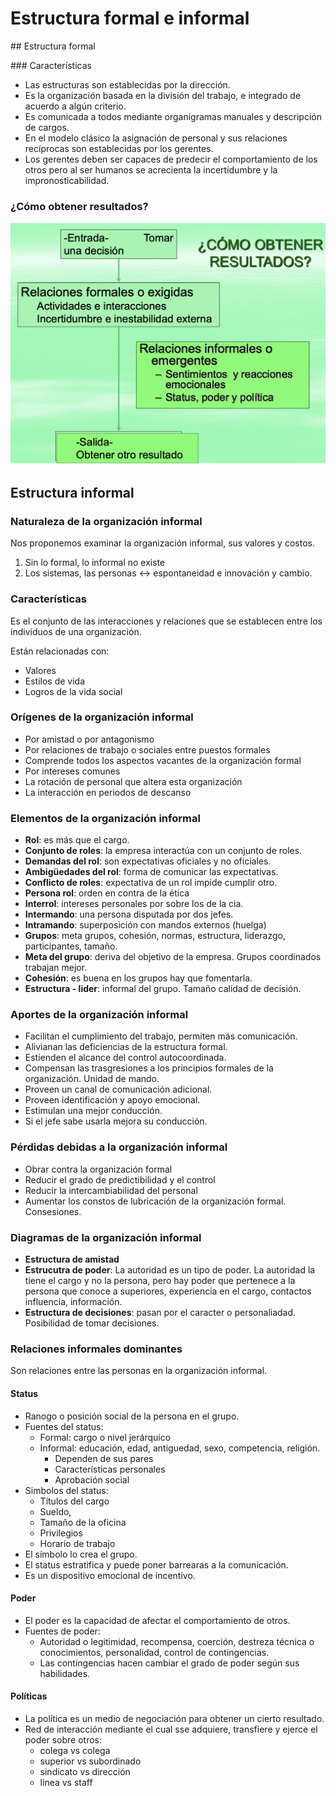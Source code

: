# Estructura formal e informal 

## Estructura formal 

### Características
- Las estructuras son establecidas por la dirección. 
- Es la organización basada en la división del trabajo, e integrado de acuerdo a algún criterio. 
- Es comunicada a todos mediante organigramas manuales y descripción de cargos. 
- En el modelo clásico la asignación de personal y sus relaciones recíprocas son establecidas por los gerentes. 
- Los gerentes deben ser capaces de predecir el comportamiento de los otros pero al ser humanos se acrecienta la incertidumbre y la impronosticabilidad. 

### ¿Cómo obtener resultados? 

![como-obtener-resultados-estructura-formal](imagenes/como-obtener-resultados-estructura-formal.png)

## Estructura informal

### Naturaleza de la organización informal

Nos proponemos examinar la organización informal, sus valores y costos. 

1. Sin lo formal, lo informal no existe
2. Los sistemas, las personas <-> espontaneidad e innovación y cambio. 
   
### Características

Es el conjunto de las interacciones y relaciones que se establecen entre los individuos de una organización. 

Están relacionadas con: 
- Valores
- Estilos de vida
- Logros de la vida social

### Orígenes de la organización informal
- Por amistad o por antagonismo
- Por relaciones de trabajo o sociales entre puestos formales
- Comprende todos los aspectos vacantes de la organización formal
- Por intereses comunes
- La rotación de personal que altera esta organización 
- La interacción en periodos de descanso

### Elementos de la organización informal 

- **Rol**: es más que el cargo. 
- **Conjunto de roles**: la empresa interactúa con un conjunto de roles. 
- **Demandas del rol**: son expectativas oficiales y no oficiales.
- **Ambigüedades del rol**: forma de comunicar las expectativas. 
- **Conflicto de roles**: expectativa de un rol impide cumplir otro. 
- **Persona rol**: orden en contra de la ética
- **Interrol**: intereses personales por sobre los de la cia. 
- **Intermando**: una persona disputada por dos jefes. 
- **Intramando**: superposición con mandos externos (huelga)
- **Grupos**: meta grupos, cohesión, normas, estructura, liderazgo, participantes, tamaño. 
- **Meta del grupo**: deriva del objetivo de la empresa. Grupos coordinados trabajan mejor. 
- **Cohesión**: es buena en los grupos hay que fomentarla. 
- **Estructura - lider**: informal del grupo. Tamaño calidad de decisión. 

### Aportes de la organización informal
- Facilitan el cumplimiento del trabajo, permiten más comunicación. 
- Alivianan las deficiencias de la estructura formal. 
- Estienden el alcance del control autocoordinada. 
- Compensan las trasgresiones a los principios formales de la organización. Unidad de mando. 
- Proveen un canal de comunicación adicional.
- Proveen identificación y apoyo emocional. 
- Estimulan una mejor conducción. 
- Si el jefe sabe usarla mejora su conducción. 

### Pérdidas debidas a la organización informal
- Obrar contra la organización formal 
- Reducir el grado de predictibilidad y el control 
- Reducir la intercambiabilidad del personal 
- Aumentar los constos de lubricación de la organización formal. Consesiones. 

### Diagramas de la organización informal

- **Estructura de amistad**
- **Estrucutra de poder**: La autoridad es un tipo de poder. La autoridad la tiene el cargo y  no la persona, pero hay poder que pertenece a la persona que conoce a superiores, experiencia en el cargo, contactos influencia, información. 
- **Estructura de decisiones**: pasan por el caracter o personaliadad. Posibilidad de tomar decisiones. 

### Relaciones informales dominantes

Son relaciones entre las personas en la organización informal. 

#### Status

- Ranogo o posición social de la persona en el grupo. 
- Fuentes del status: 
  - Formal: cargo o nivel jerárquico
  - Informal: educación, edad, antiguedad, sexo, competencia, religión. 
    - Dependen de sus pares 
    - Características personales
    - Aprobación social
- Simbolos del status:
  - Títulos del cargo
  - Sueldo, 
  - Tamaño de la oficina
  - Privilegios
  - Horario de trabajo
- El símbolo lo crea el grupo. 
- El status estratifica y puede poner barrearas a la comunicación. 
- Es un dispositivo emocional de incentivo. 
  

#### Poder
- El poder es la capacidad de afectar el comportamiento de otros. 
- Fuentes de poder: 
    - Autoridad o legitimidad, recompensa, coerción, destreza técnica o conocimientos, personalidad, control de contingencias. 
    - Las contingencias hacen cambiar el grado de poder según sus habilidades. 
  
#### Políticas

- La política es un medio de negociación para obtener un cierto resultado. 
- Red de interacción mediante el cual sse adquiere, transfiere y ejerce el poder sobre otros: 
  - colega vs colega
  - superior vs subordinado
  - sindicato vs dirección 
  - linea vs staff


